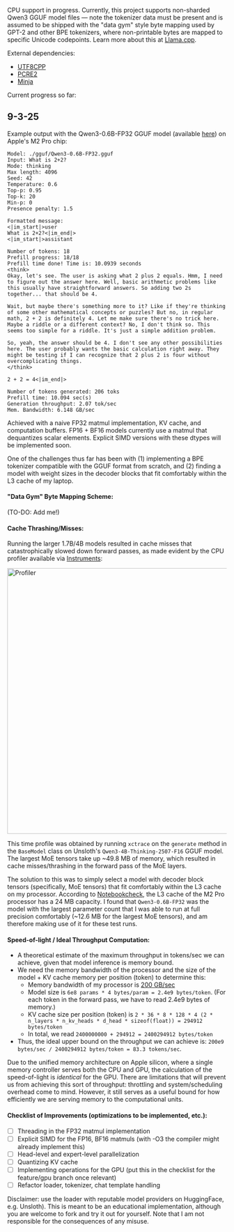 CPU support in progress. Currently, this project supports non-sharded Qwen3 GGUF model files — note the tokenizer data must be present and is assumed to be shipped with the "data gym" style byte mapping used by GPT-2 and other BPE tokenizers, where non-printable bytes are mapped to specific Unicode codepoints. Learn more about this at [Llama.cpp](https://github.com/ggml-org/llama.cpp/blob/master/README.md).

External dependencies:
- [UTF8CPP](https://github.com/nemtrif/utfcpp)
- [PCRE2](https://github.com/PCRE2Project/pcre2)
- [Minja](https://github.com/google/minja)

Current progress so far:

## 9-3-25

Example output with the Qwen3-0.6B-FP32 GGUF model (available [here](https://huggingface.co/huggit0000/Qwen3-0.6B-GGUF-FP32)) on Apple's M2 Pro chip:

```
Model: ./gguf/Qwen3-0.6B-FP32.gguf
Input: What is 2+2?
Mode: thinking
Max length: 4096
Seed: 42
Temperature: 0.6
Top-p: 0.95
Top-k: 20
Min-p: 0
Presence penalty: 1.5

Formatted message:
<|im_start|>user
What is 2+2?<|im_end|>
<|im_start|>assistant

Number of tokens: 18
Prefill progress: 18/18
Prefill time done! Time is: 10.0939 seconds
<think>
Okay, let's see. The user is asking what 2 plus 2 equals. Hmm, I need to figure out the answer here. Well, basic arithmetic problems like this usually have straightforward answers. So adding two 2s together... that should be 4.

Wait, but maybe there's something more to it? Like if they're thinking of some other mathematical concepts or puzzles? But no, in regular math, 2 + 2 is definitely 4. Let me make sure there's no trick here. Maybe a riddle or a different context? No, I don't think so. This seems too simple for a riddle. It's just a simple addition problem. 

So, yeah, the answer should be 4. I don't see any other possibilities here. The user probably wants the basic calculation right away. They might be testing if I can recognize that 2 plus 2 is four without overcomplicating things.
</think>

2 + 2 = 4<|im_end|>

Number of tokens generated: 206 toks
Prefill time: 10.094 sec(s)
Generation throughput: 2.07 tok/sec
Mem. Bandwidth: 6.148 GB/sec
```

Achieved with a naive FP32 matmul implementation, KV cache, and computation buffers. FP16 + BF16 models currently use a matmul that dequantizes scalar elements. Explicit SIMD versions with these dtypes will be implemented soon.

One of the challenges thus far has been with (1) implementing a BPE tokenizer compatible with the GGUF format from scratch, and (2) finding a model with weight sizes in the decoder blocks that fit comfortably within the L3 cache of my laptop.

#### "Data Gym" Byte Mapping Scheme:

(TO-DO: Add me!)

#### Cache Thrashing/Misses:
Running the larger 1.7B/4B models resulted in cache misses that catastrophically slowed down forward passes, as made evident by the CPU profiler available via [Instruments](https://developer.apple.com/tutorials/instruments):

<img width="1297" height="610" alt="Profiler" src="https://github.com/user-attachments/assets/5db10fc2-922a-4afc-8758-4d6294a5632f" />

This time profile was obtained by running `xctrace` on the `generate` method in the `BaseModel` class on Unsloth's `Qwen3-4B-Thinking-2507-F16` GGUF model. The largest MoE tensors take up ~49.8 MB of memory, which resulted in cache misses/thrashing in the forward pass of the MoE layers.

The solution to this was to simply select a model with decoder block tensors (specifically, MoE tensors) that fit comfortably within the L3 cache on my processor. According to [Notebookcheck](https://www.notebookcheck.net/Apple-M2-Pro-Processor-Benchmarks-and-Specs.682450.0.html), the L3 cache of the M2 Pro processor has a 24 MB capacity. I found that `Qwen3-0.6B-FP32` was the model with the largest parameter count that I was able to run at full precision comfortably (~12.6 MB for the largest MoE tensors), and am therefore making use of it for these test runs.

#### Speed-of-light / Ideal Throughput Computation:
- A theoretical estimate of the maximum throughput in tokens/sec we can achieve, given that model inference is memory bound.
- We need the memory bandwidth of the processor and the size of the model + KV cache memory per position (token) to determine this:
  - Memory bandwidth of my processor is [200 GB/sec](https://www.notebookcheck.net/Apple-M2-Pro-Processor-Benchmarks-and-Specs.682450.0.html)
  - Model size is `6e8 params * 4 bytes/param = 2.4e9 bytes/token`. (For each token in the forward pass, we have to read 2.4e9 bytes of memory.)
  - KV cache size per position (token) is `2 * 36 * 8 * 128 * 4 (2 * n_layers * n_kv_heads * d_head * sizeof(float)) = 294912 bytes/token`
  - In total, we read `2400000000 + 294912 = 2400294912 bytes/token`
- Thus, the ideal upper bound on the throughput we can achieve is: `200e9 bytes/sec / 2400294912 bytes/token = 83.3 tokens/sec`.

Due to the unified memory architecture on Apple silicon, where a single memory controller serves both the CPU and GPU, the calculation of the speed-of-light is _identical_ for the GPU. There are limitations that will prevent us from achieving this sort of throughput: throttling and system/scheduling overhead come to mind. However, it still serves as a useful bound for how efficiently we are serving memory to the computational units.

#### Checklist of Improvements (optimizations to be implemented, etc.):
- [ ] Threading in the FP32 matmul implementation
- [ ] Explicit SIMD for the FP16, BF16 matmuls (with -O3 the compiler might already implement this)
- [ ] Head-level and expert-level parallelization
- [ ] Quantizing KV cache
- [ ] Implementing operations for the GPU (put this in the checklist for the feature/gpu branch once relevant)
- [ ] Refactor loader, tokenizer, chat template handling

Disclaimer: use the loader with reputable model providers on HuggingFace, e.g. Unsloth). This is meant to be an educational implementation, although you are welcome to fork and try it out for yourself. Note that I am not responsible for the consequences of any misuse.
